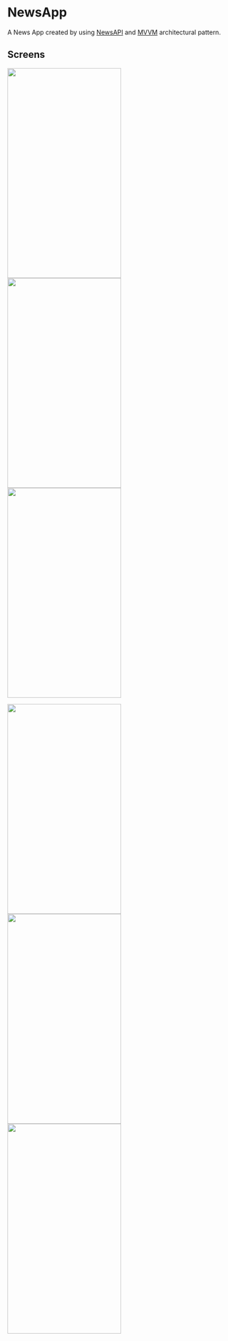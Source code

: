 # NewsApp

A News App created by using [NewsAPI](https://newsapi.org/) and [MVVM](https://en.wikipedia.org/wiki/Model%E2%80%93view%E2%80%93viewmodel) architectural pattern.

## Screens

<p float="left">



<img  src="https://user-images.githubusercontent.com/63492956/185605434-f84a46c7-3a83-4f4f-9574-13f7b43f6973.png" width="255" height="470"> 


<img  src="https://user-images.githubusercontent.com/63492956/185605451-3b999df8-e244-45a6-86eb-0b8706aaa6b9.png" width="255" height="470">


<img src="https://user-images.githubusercontent.com/63492956/185605466-d5b36419-cf47-412d-ad80-146459be3872.png" width="255" height="470">
</p>


<p float="left">

<img  src="https://user-images.githubusercontent.com/63492956/185607055-b257c4b7-0720-4016-8646-01581bf23eda.png" width="255" height="470"> 


<img  src="https://user-images.githubusercontent.com/63492956/185605707-49d8c259-116a-4cc6-9674-4d6fce132258.png" width="255" height="470">


<img src="https://user-images.githubusercontent.com/63492956/185607177-bfef7470-d90e-47c2-a319-817f29bf8e43.png" width="255" height="470">
</p>


